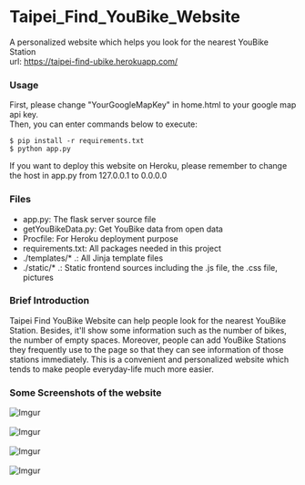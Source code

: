 # Taipei_Find_YouBike_Website
A personalized website which helps you look for the nearest YouBike Station\
url: https://taipei-find-ubike.herokuapp.com/

### Usage
First, please change "YourGoogleMapKey" in home.html to your google map api key.\
Then, you can enter commands below to execute:
```
$ pip install -r requirements.txt
$ python app.py
```
If you want to deploy this website on Heroku, please remember to change the host in app.py from 127.0.0.1 to 0.0.0.0

### Files
- app.py: The flask server source file
- getYouBikeData.py: Get YouBike data from open data
- Procfile: For Heroku deployment purpose
- requirements.txt: All packages needed in this project
- ./templates/* .:  All Jinja template files
- ./static/* .: Static frontend sources including the .js file, the .css file, pictures

### Brief Introduction
Taipei Find YouBike Website can help people look for the nearest YouBike Station. Besides, it'll show some information such as the number of bikes, the number of empty spaces. Moreover, people can add YouBike Stations they frequently use to the page so that they can see information of those stations immediately. This is a convenient and personalized website which tends to make people everyday-life much more easier.

### Some Screenshots of the website
![Imgur](https://i.imgur.com/PbyElEA.png)
\
\
![Imgur](https://i.imgur.com/uljyVP2.png)
\
\
![Imgur](https://i.imgur.com/lNaM5Mh.png)
\
\
![Imgur](https://i.imgur.com/dEY8eDC.png)
